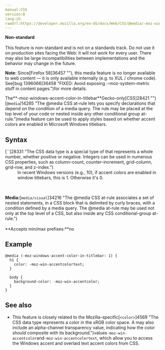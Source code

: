 ```yaml
---
manual:CSS
version:0
lang:zh
rawUrl:https://developer.mozilla.org/en-US/docs/Web/CSS/@media/-moz-windows-accent-color-in-titlebar
---
```






**Non-standard**<br></br>This feature is non-standard and is not on a standards track. Do not use it on production sites facing the Web: it will not work for every user. There may also be large incompatibilities between implementations and the behavior may change in the future.





**Note**: Since[Firefox 58]36457 ""), this media feature is no longer available to web content — it is only available internally (e.g. to XUL / chrome code). See[bug 1396066]36458 "FIXED: Avoid exposing :-moz-system-metric stuff in content pages.")for more details.




The**-moz-windows-accent-color-in-titlebar**Gecko-only[CSS]28421 "")[`@media`]14285 "The @media CSS at-rule lets you specify declarations that depend on the condition of a media query. The rule may be placed at the top level of your code or nested inside any other conditional group at-rule.")media feature can be used to apply styles based on whether accent colors are enabled in Microsoft Windows titlebars.


## Syntax<a name="Syntax"></a>
<dl><dt id=''>[`<integer>`]28331 "The <integer> CSS data type is a special type of <number> that represents a whole number, whether positive or negative. Integers can be used in numerous CSS properties, such as column-count, counter-increment, grid-column, grid-row, and z-index.")</dt><dd>In recent Windows versions (e.g., 10), if accent colors are enabled in window titlebars, this is 1. Otherwise it&#39;s 0.</dd></dl>

<br></br>**Media:**[`media/visual`]34216 "The @media CSS at-rule associates a set of nested statements, in a CSS block that is delimited by curly braces, with a condition defined by a media query. The @media at-rule may be used not only at the top level of a CSS, but also inside any CSS conditional-group at-rule.")<br></br>**Accepts min/max prefixes:**no


## Example<a name="Example"></a>

```
@media (-moz-windows-accent-color-in-titlebar: 1) {
  h1 {
    color: -moz-win-accentcolortext;
  }

  body {
    background-color: -moz-win-accentcolor;
  }
}
```

## See also<a name="See_also"></a>

* This feature is closely related to the Mozilla-specific[`<color>`]4569 "The <color> CSS data type represents a color in the sRGB color space. A <color> may also include an alpha-channel transparency value, indicating how the color should composite with its background.")values`-moz-win-accentcolor`and`-moz-win-accentcolortext`, which allow you to access the Windows accent and overlaid text accent colors from CSS.



